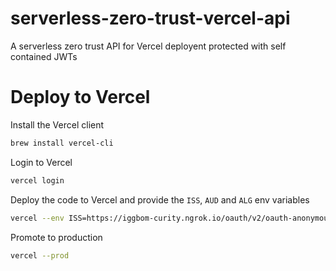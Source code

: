 # serverless-zero-trust-vercel-api
A serverless zero trust API for Vercel deployent protected with self contained JWTs

# Deploy to Vercel

Install the Vercel client
```sh
brew install vercel-cli
```

Login to Vercel
```sh
vercel login
```

Deploy the code to Vercel and provide the `ISS`, `AUD` and `ALG` env variables
```sh
vercel --env ISS=https://iggbom-curity.ngrok.io/oauth/v2/oauth-anonymous --env AUD=www --env ALG='RS256' deploy
```

Promote to production
```sh
vercel --prod
```

